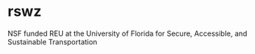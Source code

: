 # rswz
NSF funded REU at the University of Florida for Secure, Accessible, and Sustainable Transportation
